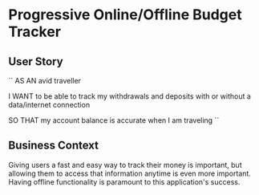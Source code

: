 # Progressive Online/Offline Budget Tracker

## User Story
``
AS AN avid traveller

I WANT to be able to track my withdrawals and deposits with or without a data/internet connection

SO THAT my account balance is accurate when I am traveling
``

## Business Context

Giving users a fast and easy way to track their money is important, but allowing them to access that information anytime is even more important. Having offline functionality is paramount to this application's success.
